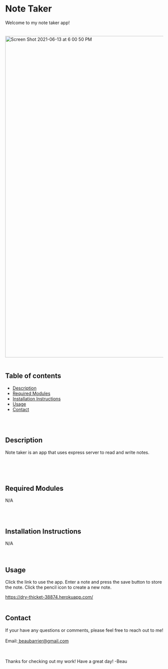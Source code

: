 
Note Taker
=========================
Welcome to my note taker app! 
<br><br><br>
<img width="1025" alt="Screen Shot 2021-06-13 at 6 00 50 PM" src="https://user-images.githubusercontent.com/78766978/121833929-52afcd80-cc82-11eb-909f-de9b8fe5831a.png">
<br><br>

Table of contents
-----------------

- [Description](#description)
- [Required Modules](#required-modules)
- [Installation Instructions](#installation-instructions)
- [Usage](#usage)
- [Contact](#contact)

<br><br>

Description
-------------
Note taker is an app that uses express server to read and write notes.

<br><br><br>

Required Modules
----------------
N/A

<br><br>

Installation Instructions
-------------------------
N/A
<br><br><br>

Usage
-----
Click the link to use the app. Enter a note and press the save button to store the note. Click the pencil icon to create a new note.

<a href="
https://dry-thicket-38874.herokuapp.com/">
https://dry-thicket-38874.herokuapp.com/</a>
<br><br>


Contact
-------
If your have any questions or comments, please feel free to reach out to me!
<br><br>
Email:<a href="mailto:beaubarrier@gmail.com"> beaubarrier@gmail.com</a>
<br><br><br>

Thanks for checking out my work! Have a great day! -Beau
